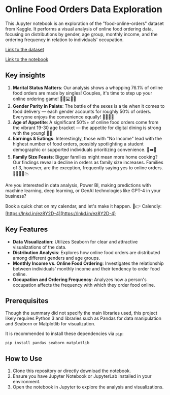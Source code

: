 # Online Food Orders Data Exploration

This Jupyter notebook is an exploration of the "food-online-orders" dataset from Kaggle. It performs a visual analysis of online food ordering data, focusing on distributions by gender, age group, monthly income, and the ordering frequency in relation to individuals' occupation.

[Link to the dataset](https://www.kaggle.com/datasets/sudarshan24byte/online-food-dataset/data)

[Link to the notebook](https://github.com/santiagopatinoserna/food_orders/blob/main/Code/exploration.ipynb)

## Key insights 
1. **Marital Status Matters**: Our analysis shows a whopping 76.1% of online food orders are made by singles! Couples, it's time to step up your online ordering game! 🤵‍♂️💻👰‍♀️
2. **Gender Parity in Palate**: The battle of the sexes is a tie when it comes to food delivery — each gender accounts for roughly 50% of orders. Everyone enjoys the convenience equally! 👨‍🍳👩‍🍳
3. **Age of Appetite**: A significant 50%+ of online food orders come from the vibrant 19-30 age bracket — the appetite for digital dining is strong with the young! 🍔📲
4. **Earnings & Eatings**: Interestingly, those with "No Income" lead with the highest number of food orders, possibly spotlighting a student demographic or supported individuals prioritizing convenience. 💼➡️🍕
5. **Family Size Feasts**: Bigger families might mean more home cooking? Our findings reveal a decline in orders as family size increases. Families of 3, however, are the exception, frequently saying yes to online orders. 👨‍👩‍👦‍👦📉

Are you interested in data analysis, Power BI, making predictions with machine learning, deep learning, or GenAI technologies like GPT-4 in your business?

Book a quick chat on my calendar, and let's make it happen.
📅👉 Calendly: [https://lnkd.in/ez8Y2D-4](https://lnkd.in/ez8Y2D-4)


## Key Features

- **Data Visualization**: Utilizes Seaborn for clear and attractive visualizations of the data.
- **Distribution Analysis**: Explores how online food orders are distributed among different genders and age groups.
- **Monthly Income vs. Online Food Ordering**: Investigates the relationship between individuals' monthly income and their tendency to order food online.
- **Occupation and Ordering Frequency**: Analyzes how a person's occupation affects the frequency with which they order food online.

## Prerequisites

Though the summary did not specify the main libraries used, this project likely requires Python 3 and libraries such as Pandas for data manipulation and Seaborn or Matplotlib for visualization.

It is recommended to install these dependencies via `pip`:

```
pip install pandas seaborn matplotlib
```

## How to Use

1. Clone this repository or directly download the notebook.
2. Ensure you have Jupyter Notebook or JupyterLab installed in your environment.
3. Open the notebook in Jupyter to explore the analysis and visualizations.

